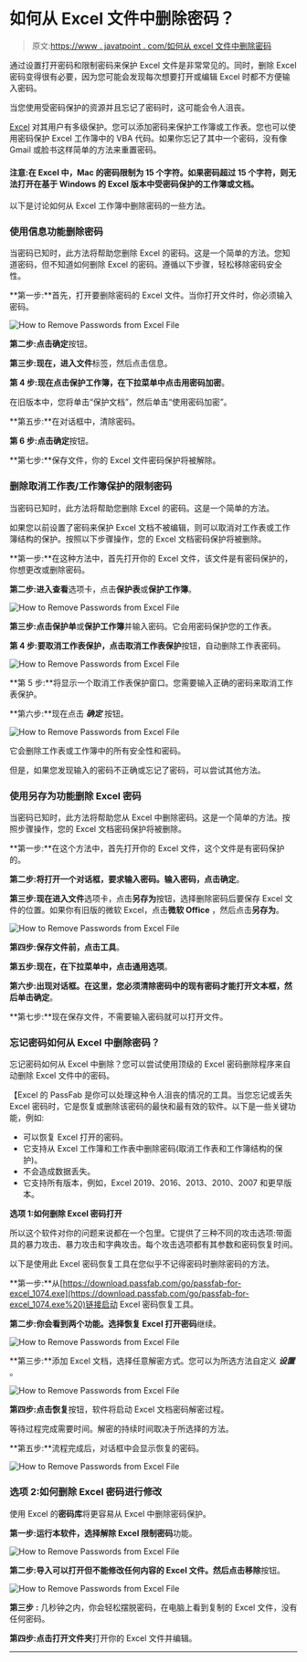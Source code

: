 # 如何从 Excel 文件中删除密码？

> 原文:[https://www . javatpoint . com/如何从 excel 文件中删除密码](https://www.javatpoint.com/how-to-remove-passwords-from-excel-file)

通过设置打开密码和限制密码来保护 Excel 文件是非常常见的。同时，删除 Excel 密码变得很有必要，因为您可能会发现每次想要打开或编辑 Excel 时都不方便输入密码。

当您使用受密码保护的资源并且忘记了密码时，这可能会令人沮丧。

[Excel](https://www.javatpoint.com/excel-tutorial) 对其用户有多级保护。您可以添加密码来保护工作簿或工作表。您也可以使用密码保护 Excel 工作簿中的 VBA 代码。如果你忘记了其中一个密码，没有像 Gmail 或脸书这样简单的方法来重置密码。

#### 注意:在 Excel 中，Mac 的密码限制为 15 个字符。如果密码超过 15 个字符，则无法打开在基于 Windows 的 Excel 版本中受密码保护的工作簿或文档。

以下是讨论如何从 Excel 工作簿中删除密码的一些方法。

### 使用信息功能删除密码

当密码已知时，此方法将帮助您删除 Excel 的密码。这是一个简单的方法。您知道密码，但不知道如何删除 Excel 的密码。遵循以下步骤，轻松移除密码安全性。

**第一步:**首先，打开要删除密码的 Excel 文件。当你打开文件时，你必须输入密码。

![How to Remove Passwords from Excel File](img/65ae413416e27c6b3b40a80601674c50.png)

**第二步:**点击**确定**按钮。

**第三步:**现在，进入**文件**标签，然后点击信息。

**第 4 步:**现在点击保护工作簿，在下拉菜单中点击**用密码加密**。

在旧版本中，您将单击“保护文档”，然后单击“使用密码加密”。

**第五步:**在对话框中，清除密码。

**第 6 步:**点击**确定**按钮。

**第七步:**保存文件，你的 Excel 文件密码保护将被解除。

### 删除取消工作表/工作簿保护的限制密码

当密码已知时，此方法将帮助您删除 Excel 的密码。这是一个简单的方法。

如果您以前设置了密码来保护 Excel 文档不被编辑，则可以取消对工作表或工作簿结构的保护。按照以下步骤操作，您的 Excel 文档密码保护将被删除。

**第一步:**在这种方法中，首先打开你的 Excel 文件，该文件是有密码保护的，你想更改或删除密码。

**第二步:**进入**查看**选项卡，点击**保护表**或**保护工作簿**。

![How to Remove Passwords from Excel File](img/682cb944737a1276667b84a25bd22a45.png)

**第三步:**点击**保护单**或**保护工作簿**并输入密码。它会用密码保护您的工作表。

**第 4 步:**要取消工作表保护，点击**取消工作表保护**按钮，自动删除工作表密码。

![How to Remove Passwords from Excel File](img/f0e4057c7df5c1309d2c9461dc00b085.png)

**第 5 步:**将显示一个取消工作表保护窗口。您需要输入正确的密码来取消工作表保护。

**第六步:**现在点击 ***确定*** 按钮。

![How to Remove Passwords from Excel File](img/390cade1bb4576e39db73ec21fce65af.png)

它会删除工作表或工作簿中的所有安全性和密码。

但是，如果您发现输入的密码不正确或忘记了密码，可以尝试其他方法。

### 使用另存为功能删除 Excel 密码

当密码已知时，此方法将帮助您从 Excel 中删除密码。这是一个简单的方法。按照步骤操作，您的 Excel 文档密码保护将被删除。

**第一步:**在这个方法中，首先打开你的 Excel 文件，这个文件是有密码保护的。

**第二步:**将打开一个对话框，要求输入密码。输入密码，点击**确定**。

**第三步:**现在进入**文件**选项卡，点击**另存为**按钮，选择删除密码后要保存 Excel 文件的位置。如果你有旧版的微软 Excel，点击**微软 Office** ，然后点击**另存为**。

![How to Remove Passwords from Excel File](img/16059950095c8055ce52461c16790c6a.png)

**第四步:**保存文件前，点击**工具**。

**第五步:**现在，在下拉菜单中，点击**通用选项**。

**第六步:**出现对话框。在这里，您必须清除密码中的现有密码才能打开文本框，然后单击**确定**。

**第七步:**现在保存文件，不需要输入密码就可以打开文件。

### 忘记密码如何从 Excel 中删除密码？

忘记密码如何从 Excel 中删除？您可以尝试使用顶级的 Excel 密码删除程序来自动删除 Excel 文件中的密码。

【Excel 的 PassFab 是你可以处理这种令人沮丧的情况的工具。当您忘记或丢失 Excel 密码时，它是恢复或删除该密码的最快和最有效的软件。以下是一些关键功能，例如:

*   可以恢复 Excel 打开的密码。
*   它支持从 Excel 工作簿和工作表中删除密码(取消工作表和工作簿结构的保护)。
*   不会造成数据丢失。
*   它支持所有版本，例如，Excel 2019、2016、2013、2010、2007 和更早版本。

**选项 1:如何删除 Excel 密码打开**

所以这个软件对你的问题来说都在一个包里。它提供了三种不同的攻击选项:带面具的暴力攻击、暴力攻击和字典攻击。每个攻击选项都有其参数和密码恢复时间。

以下是使用此 Excel 密码恢复工具在您似乎不记得密码时删除密码的方法。

**第一步:**从[https://download.passfab.com/go/passfab-for-excel_1074.exe](https://download.passfab.com/go/passfab-for-excel_1074.exe%20)链接启动 Excel 密码恢复工具。

**第二步:**你会看到两个功能。选择**恢复 Excel 打开密码**继续。

![How to Remove Passwords from Excel File](img/b3f8f517e0517d71f2c70800016342a7.png)

**第三步:**添加 Excel 文档，选择任意解密方式。您可以为所选方法自定义 ***设置*** 。

![How to Remove Passwords from Excel File](img/2e5d708b75ed46b81c8b6bebf0caa93f.png)

**第四步:**点击**恢复**按钮，软件将启动 Excel 文档密码解密过程。

等待过程完成需要时间。解密的持续时间取决于所选择的方法。

**第五步:**流程完成后，对话框中会显示恢复的密码。

![How to Remove Passwords from Excel File](img/a4a7b838e779b8113e7609c36f787ab8.png)

### 选项 2:如何删除 Excel 密码进行修改

使用 Excel 的**密码库**将更容易从 Excel 中删除密码保护。

**第一步:**运行本软件，选择**解除 Excel 限制密码**功能。

![How to Remove Passwords from Excel File](img/17364b2ced29d29aeabf3d783859d1e1.png)

**第二步:**导入可以打开但不能修改任何内容的 Excel 文件。然后点击**移除**按钮。

![How to Remove Passwords from Excel File](img/f42e2a9adabc401886c38e7cb10bd436.png)

**第三步** **:** 几秒钟之内，你会轻松摆脱密码，在电脑上看到复制的 Excel 文件，没有任何密码。

**第四步:**点击**打开文件夹**打开你的 Excel 文件并编辑。

* * *